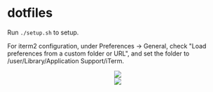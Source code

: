 # dotfiles

Run `./setup.sh` to setup.

For iterm2 configuration, under Preferences -> General, check "Load preferences from a custom folder or URL", and set the folder to /user/Library/Application Support/iTerm.

<div style="text-align:center">
	<img src="https://i.imgur.com/GUkeInO.png">
</div>

<div style="text-align:center">
	<img src="https://i.imgur.com/l4yD5jH.png">
</div>

